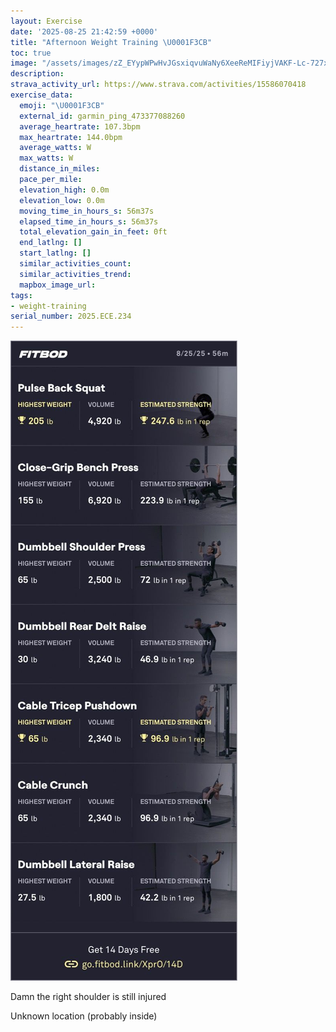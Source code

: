 ```yaml
---
layout: Exercise
date: '2025-08-25 21:42:59 +0000'
title: "Afternoon Weight Training \U0001F3CB️"
toc: true
image: "/assets/images/zZ_EYypWPwHvJGsxiqvuWaNy6XeeReMIFiyjVAKF-Lc-727x2048.jpg.jpeg"
description:
strava_activity_url: https://www.strava.com/activities/15586070418
exercise_data:
  emoji: "\U0001F3CB️"
  external_id: garmin_ping_473377088260
  average_heartrate: 107.3bpm
  max_heartrate: 144.0bpm
  average_watts: W
  max_watts: W
  distance_in_miles:
  pace_per_mile:
  elevation_high: 0.0m
  elevation_low: 0.0m
  moving_time_in_hours_s: 56m37s
  elapsed_time_in_hours_s: 56m37s
  total_elevation_gain_in_feet: 0ft
  end_latlng: []
  start_latlng: []
  similar_activities_count:
  similar_activities_trend:
  mapbox_image_url:
tags:
- weight-training
serial_number: 2025.ECE.234
---
```

![Afternoon Weight Training](/assets/images/zZ_EYypWPwHvJGsxiqvuWaNy6XeeReMIFiyjVAKF-Lc-727x2048.jpg.jpeg)

Damn the right shoulder is still injured

Unknown location (probably inside)
